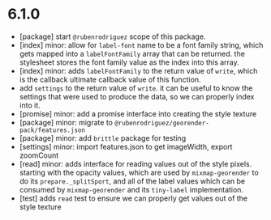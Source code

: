 # 6.1.0

- [package] start `@rubenrodriguez` scope of this package.
- [index] minor: allow for `label-font` name to be a font family string, which gets mapped into a `labelFontFamily` array that can be returned. the stylesheet stores the font family value as the index into this array.
- [index] minor: adds `labelFontFamily` to the return value of `write`, which is the callback ultimate callback value of this function.
- add `settings` to the return value of `write`. it can be useful to know the settings that were used to produce the data, so we can properly index into it.
- [promise] minor: add a promise interface into creating the style texture
- [package] minor: migrate to `@rubenrodriguez/georender-pack/features.json`
- [package] minor: add `brittle` package for testing
- [settings] minor: import features.json to get imageWidth, export zoomCount
- [read] minor: adds interface for reading values out of the style pixels. starting with the opacity values, which are used by `mixmap-georender` to do its `prepare._splitSport`, and all of the label values which can be consumed by `mixmap-georender` and its `tiny-label` implementation.
- [test] adds `read` test to ensure we can properly get values out of the style texture
